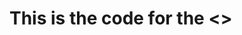 # This is the code for the <<A Deformable L-Unet-3D Based Video Anomaly Detection of High Sensitivity>>
